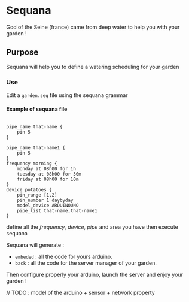 # Sequana

God of the Seine (france) came from deep water to help you with your garden !


## Purpose

Sequana will help you to define a watering scheduling for your garden


### Use

Edit a `garden.seq` file using the sequana grammar 

#### Example of sequana file

```

pipe_name that-name {
    pin 5
}

pipe_name that-name1 {
    pin 5
}
frequency morning {
    monday at 08h00 for 1h
    tuesday at 08h00 for 30m
    friday at 08h00 for 10m
}
device potatoes {
    pin_range [1,2]
    pin_number 1 daybyday
    model_device ARDUINOUNO
    pipe_list that-name,that-name1
}
```

define all the _frequency_, _device_, _pipe_ and area you have then execute sequana 

Sequana will generate :

- `embeded` : all the code for yours arduino.
- `back`    : all the code for the server manager of your garden.


Then configure properly your arduino, launch the server and enjoy your garden !

// TODO : model of the arduino + sensor + network property
 